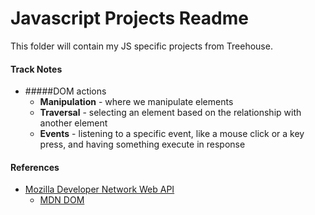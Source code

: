 # Javascript Projects Readme

This folder will contain my JS specific projects from Treehouse.

#### Track Notes
* #####DOM actions
   * __Manipulation__ - where we manipulate elements
   * __Traversal__ - selecting an element based on the relationship with another element
   * __Events__ - listening to a specific event, like a mouse click or a key press, and having something execute in response

#### References
* [Mozilla Developer Network Web API](https://developer.mozilla.org/en-US/docs/Web/Reference/API)
   * [MDN DOM](https://developer.mozilla.org/en-US/docs/Web/API/Document_Object_Model)
